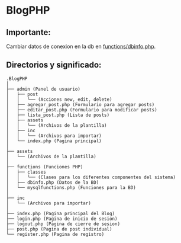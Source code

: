 # BlogPHP
## Importante:
Cambiar datos de conexion en la db en [functions/dbinfo.php](https://github.com/paula4/BlogPHP/blob/master/functions/dbinfo.php).

## Directorios y significado:
    .BlogPHP
    │
    ├── admin (Panel de usuario)
    │   ├── post
    │   │   └── (Acciones new, edit, delete)
    │   ├── agregar_post.php (Formulario para agregar posts)
    │   ├── editar_post.php (Formulario para modificar posts)
    │   ├── lista_post.php (Lista de posts)
    │   ├── assets
    │   │   └── (Archivos de la plantilla)
    │   ├── inc
    │   │   └── (Archivos para importar)
    │   └── index.php (Pagina principal)
    │
    ├── assets
    │   └── (Archivos de la plantilla)
    │
    ├── functions (Funciones PHP)
    │   ├── classes
    │   │   └── (Clases para los diferentes componentes del sistema)
    │   ├── dbinfo.php (Datos de la BD)
    │   └── mysqlfunctions.php (Funciones para la BD)
    │
    ├── inc
    │   └── (Archivos para importar)
    │
    ├── index.php (Pagina principal del Blog)
    ├── login.php (Pagina de inicio de sesion)
    ├── logout.php (Pagina de cierre de sesion)
    ├── post.php (Pagina de post individual)
    └── register.php (Pagina de registro)
